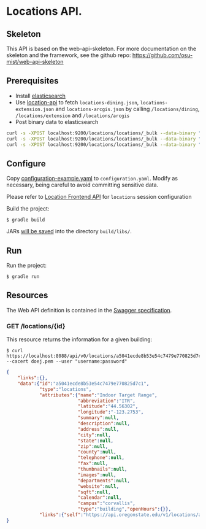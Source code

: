 # Locations API.

## Skeleton

This API is based on the web-api-skeleton. For more documentation on the skeleton and the framework, see the github repo: https://github.com/osu-mist/web-api-skeleton

## Prerequisites

+ Install [elasticsearch](https://www.elastic.co/)
+ Use [location-api](https://github.com/osu-mist/locations-api) to fetch `locations-dining.json`, `locations-extension.json` and `locations-arcgis.json` by calling `/locations/dining`, `/locations/extension` and `/locations/arcgis`
+ Post binary data to elasticsearch

```bash
curl -s -XPOST localhost:9200/locations/locations/_bulk --data-binary "@path-to-locations-arcgis.json"; echo
curl -s -XPOST localhost:9200/locations/locations/_bulk --data-binary "@path-to-locations-extension.json"; echo
curl -s -XPOST localhost:9200/locations/locations/_bulk --data-binary "@path-to-locations-dining.json"; echo
```

## Configure


Copy [configuration-example.yaml](configuration-example.yaml) to `configuration.yaml`. Modify as necessary, being careful to avoid committing sensitive data.

Please refer to [Location Frontend API](https://wiki.library.oregonstate.edu/confluence/display/CO/Location+Frontend+API) for `locations` session configuration

Build the project:

    $ gradle build

JARs [will be saved](https://github.com/johnrengelman/shadow#using-the-default-plugin-task) into the directory `build/libs/`.

## Run

Run the project:

    $ gradle run

## Resources

The Web API definition is contained in the [Swagger specification](swagger.yaml).


### GET /locations/{id}

This resource returns the information for a given building:

    $ curl https://localhost:8088/api/v0/locations/a5041ecde8b53e54c7479e770825d7c1 --cacert doej.pem --user "username:password"

```json
{
    "links":{},
    "data":{"id":"a5041ecde8b53e54c7479e770825d7c1",
            "type":"locations",
            "attributes":{"name":"Indoor Target Range",
                          "abbreviation":"ITR",
                          "latitude":"44.56302",
                          "longitude":"-123.2753",
                          "summary":null,
                          "description":null,
                          "address":null,
                          "city":null,
                          "state":null,
                          "zip":null,
                          "county":null,
                          "telephone":null,
                          "fax":null,
                          "thumbnails":null,
                          "images":null,
                          "departments":null,
                          "website":null,
                          "sqft":null,
                          "calendar":null,
                          "campus":"corvallis",
                          "type":"building","openHours":{}},
            "links":{"self":"https://api.oregonstate.edu/v1/locations/a5041ecde8b53e54c7479e770825d7c1"}}
}
```
